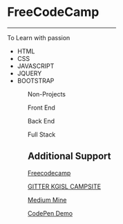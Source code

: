 <h1>FreeCodeCamp</h1>
<hr/ width="50%">
<p>To Learn with passion</p>

<ul>
<li>HTML</li>
<li>CSS</li>
<li>JAVASCRIPT</li>
<li>JQUERY</li>
<li>BOOTSTRAP</li>
</ul>

<ul>
<ol>Non-Projects</ol>

<ol>Front End</ol>
<ol>Back End</ol>
<ol>Full Stack</ol>
<ul>

<h2> Additional Support</h2>

<p><a href="https://www.freecodecamp.com/" target="_blank">Freecodecamp </a></p>

<p><a href="https://gitter.im/kgisl/campsite" target="_blank">GITTER KGISL CAMPSITE</a></p>

<p><a href="https://medium.com/@mskarthi95" target="_blank">Medium Mine</a></p>

<p><a href="https://codepen.io/mskarthi95/" target="_blank">CodePen Demo</a></p>



